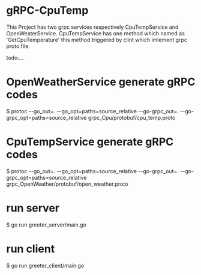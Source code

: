 # gRPC-CpuTemp

This Project has two grpc services respectively CpuTempService and OpenWeaterService. CpuTempService has one method which named as 'GetCpuTemperature' this method triggered by clint which imlement grpc proto file.

todo:...




# OpenWeatherService generate gRPC codes
$ protoc --go_out=. --go_opt=paths=source_relative --go-grpc_out=. --go-grpc_opt=paths=source_relative grpc_Cpu/protobuf/cpu_temp.proto

# CpuTempService generate gRPC codes
$ protoc --go_out=. --go_opt=paths=source_relative --go-grpc_out=. --go-grpc_opt=paths=source_relative grpc_OpenWeather/protobuf/open_weather.proto

# run server
$ go run greeter_server/main.go

# run client
$ go run greeter_client/main.go